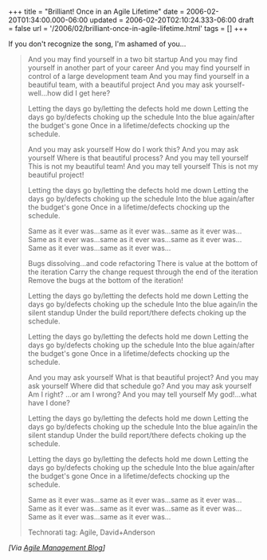 +++
title = "Brilliant! Once in an Agile Lifetime"
date = 2006-02-20T01:34:00.000-06:00
updated = 2006-02-20T02:10:24.333-06:00
draft = false
url = '/2006/02/brilliant-once-in-agile-lifetime.html'
tags = []
+++

If you don't recognize the song, I'm ashamed of you...

> And you may find yourself in a two bit startup And you may find yourself in another part of your career And you may find yourself in control of a large development team And you may find yourself in a beautiful team, with a beautiful project And you may ask yourself-well...how did I get here?
>
> Letting the days go by/letting the defects hold me down Letting the days go by/defects choking up the schedule Into the blue again/after the budget's gone Once in a lifetime/defects chocking up the schedule.
>
> And you may ask yourself How do I work this? And you may ask yourself Where is that beautiful process? And you may tell yourself This is not my beautiful team! And you may tell yourself This is not my beautiful project!
>
> Letting the days go by/letting the defects hold me down Letting the days go by/defects choking up the schedule Into the blue again/after the budget's gone Once in a lifetime/defects chocking up the schedule.
>
> Same as it ever was...same as it ever was...same as it ever was... Same as it ever was...same as it ever was...same as it ever was... Same as it ever was...same as it ever was...
>
> Bugs dissolving...and code refactoring There is value at the bottom of the iteration Carry the change request through the end of the iteration Remove the bugs at the bottom of the iteration!
>
> Letting the days go by/letting the defects hold me down Letting the days go by/defects choking up the schedule Into the blue again/in the silent standup Under the build report/there defects choking up the schedule.
>
> Letting the days go by/letting the defects hold me down Letting the days go by/defects choking up the schedule Into the blue again/after the budget's gone Once in a lifetime/defects chocking up the schedule.
>
> And you may ask yourself What is that beautiful project? And you may ask yourself Where did that schedule go? And you may ask yourself Am I right? ...or am I wrong? And you may tell yourself My god!...what have I done?
>
> Letting the days go by/letting the defects hold me down Letting the days go by/defects choking up the schedule Into the blue again/in the silent standup Under the build report/there defects choking up the schedule.
>
> Letting the days go by/letting the defects hold me down Letting the days go by/defects choking up the schedule Into the blue again/after the budget's gone Once in a lifetime/defects chocking up the schedule.
>
> Same as it ever was...same as it ever was...same as it ever was... Same as it ever was...same as it ever was...same as it ever was... Same as it ever was...same as it ever was...
>
> Technorati tag: Agile, David+Anderson

_\[Via [Agile Management Blog](http://www.agilemanagement.net/Articles/Weblog/OnceinaLifetime.html)\]_
